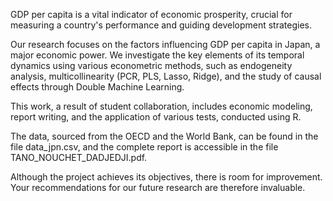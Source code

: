 GDP per capita is a vital indicator of economic prosperity, crucial for measuring a country's performance and guiding development strategies.

Our research focuses on the factors influencing GDP per capita in Japan, a major economic power. We investigate the key elements of its temporal dynamics using various econometric methods, such as endogeneity analysis, multicollinearity (PCR, PLS, Lasso, Ridge), and the study of causal effects through Double Machine Learning.

This work, a result of student collaboration, includes economic modeling, report writing, and the application of various tests, conducted using R.

The data, sourced from the OECD and the World Bank, can be found in the file data_jpn.csv, and the complete report is accessible in the file TANO_NOUCHET_DADJEDJI.pdf.

Although the project achieves its objectives, there is room for improvement. Your recommendations for our future research are therefore invaluable.
